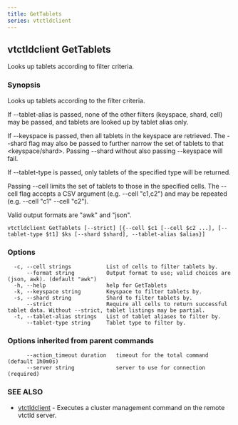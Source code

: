 ```yaml
---
title: GetTablets
series: vtctldclient
---
```

## vtctldclient GetTablets

Looks up tablets according to filter criteria.

### Synopsis

Looks up tablets according to the filter criteria.

If --tablet-alias is passed, none of the other filters (keyspace, shard, cell) may
be passed, and tablets are looked up by tablet alias only.

If --keyspace is passed, then all tablets in the keyspace are retrieved. The
--shard flag may also be passed to further narrow the set of tablets to that
<keyspace/shard>. Passing --shard without also passing --keyspace will fail.

If --tablet-type is passed, only tablets of the specified type will be
returned.

Passing --cell limits the set of tablets to those in the specified cells. The
--cell flag accepts a CSV argument (e.g. --cell "c1,c2") and may be repeated
(e.g. --cell "c1" --cell "c2").

Valid output formats are "awk" and "json".

```
vtctldclient GetTablets [--strict] [{--cell $c1 [--cell $c2 ...], [--tablet-type $t1] $ks [--shard $shard], --tablet-alias $alias}]
```

### Options

```
  -c, --cell strings           List of cells to filter tablets by.
      --format string          Output format to use; valid choices are (json, awk). (default "awk")
  -h, --help                   help for GetTablets
  -k, --keyspace string        Keyspace to filter tablets by.
  -s, --shard string           Shard to filter tablets by.
      --strict                 Require all cells to return successful tablet data. Without --strict, tablet listings may be partial.
  -t, --tablet-alias strings   List of tablet aliases to filter by.
      --tablet-type string     Tablet type to filter by.
```

### Options inherited from parent commands

```
      --action_timeout duration   timeout for the total command (default 1h0m0s)
      --server string             server to use for connection (required)
```

### SEE ALSO

* [vtctldclient](../)	 - Executes a cluster management command on the remote vtctld server.

